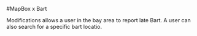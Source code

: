 #MapBox x Bart

Modifications allows a user in the bay area to report late Bart. A user can also search for a specific bart locatio.


